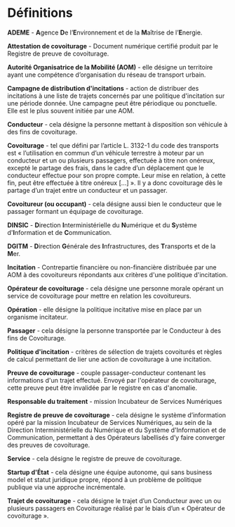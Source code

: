 # Définitions

**ADEME** - **A**gence **D**e l’**E**nvironnement et de la **M**aîtrise de l’**E**nergie.

**Attestation de covoiturage** - Document numérique certifié produit par le Registre de preuve de covoiturage.

**Autorité Organisatrice de la Mobilité \(AOM\)** - elle désigne un territoire ayant une compétence d’organisation du réseau de transport urbain.

**Campagne de distribution d'incitations** - action de distribuer des incitations à une liste de trajets concernés par une politique d'incitation sur une période donnée. Une campagne peut être périodique ou ponctuelle. Elle est le plus souvent initiée par une AOM.

**Conducteur** - cela désigne la personne mettant à disposition son véhicule à des fins de covoiturage.

**Covoiturage** - tel que défini par l’article L. 3132-1 du code des transports est « l’utilisation en commun d’un véhicule terrestre à moteur par un conducteur et un ou plusieurs passagers, effectuée à titre non onéreux, excepté le partage des frais, dans le cadre d’un déplacement que le conducteur effectue pour son propre compte. Leur mise en relation, à cette fin, peut être effectuée à titre onéreux \[…\] ». Il y a donc covoiturage dès le partage d’un trajet entre un conducteur et un passager.

**Covoitureur \(ou occupant\)** - cela désigne aussi bien le conducteur que le passager formant un équipage de covoiturage.

**DINSIC** - **D**irection **I**nterministérielle du **N**umérique et du **S**ystème d'**I**nformation et de **C**ommunication.

**DGITM** - **D**irection **G**énérale des **I**nfrastructures, des **T**ransports et de la **M**er.

**Incitation** - Contrepartie financière ou non-financière distribuée par une AOM à des covoitureurs répondants aux critères d'une politique d'incitation.

**Opérateur de covoiturage** - cela désigne une personne morale opérant un service de covoiturage pour mettre en relation les covoitureurs.

**Opération** - elle désigne la politique incitative mise en place par un organisme incitateur.

**Passager** - cela désigne la personne transportée par le Conducteur à des fins de Covoiturage.

**Politique d'incitation** - critères de sélection de trajets covoiturés et règles de calcul permettant de lier une action de covoiturage à une incitation.

**Preuve de covoiturage** - couple passager-conducteur contenant les informations d'un trajet effectué. Envoyé par l'opérateur de covoiturage, cette preuve peut être invalidée par le registre en cas d'anomalie.

**Responsable du traitement** - mission Incubateur de Services Numériques

**Registre de preuve de covoiturage** - cela désigne le système d’information opéré par la mission Incubateur de Services Numériques, au sein de la Direction Interministérielle du Numérique et du Système d'Information et de Communication, permettant à des Opérateurs labellisés d’y faire converger des preuves de covoiturage.

**Service** - cela désigne le registre de preuve de covoiturage.

**Startup d'État** - cela désigne une équipe autonome, qui sans business model et statut juridique propre, répond à un problème de politique publique via une approche incrémentale.

**Trajet de covoiturage** - cela désigne le trajet d’un Conducteur avec un ou plusieurs passagers en Covoiturage réalisé par le biais d’un « Opérateur de covoiturage ».

